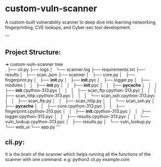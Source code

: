 # custom-vuln-scanner
A custom-built vulnerability scanner to deep dive into learning networking, fingerprinting, CVE lookups, and Cyber-sec tool development.

'''

## Project Structure:
➜  custom-vuln-scanner tree              
.
├── cli.py
├── logs
│   └── scanner.log
├── requirements.txt
├── results
│   ├── scan..json
├── scanner
│   ├── core.py
│   ├── fingerprint.py
│   ├── __init__.py
│   ├── __init__.pyc
│   ├── logger.py
│   ├── modules
│   │   ├── __init__.py
│   │   ├── __init__.pyc
│   │   ├── __pycache__
│   │   │   ├── __init__.cpython-313.pyc
│   │   │   ├── scan_ftp.cpython-313.pyc
│   │   │   ├── scan_http.cpython-313.pyc
│   │   │   └── scan_ssh.cpython-313.pyc
│   │   ├── scan_ftp.py
│   │   ├── scan_http.py
│   │   └── scan_ssh.py
│   ├── __pycache__
│   │   ├── core.cpython-313.pyc
│   │   ├── fingerprint.cpython-313.pyc
│   │   ├── __init__.cpython-313.pyc
│   │   ├── logger.cpython-313.pyc
│   │   ├── results.cpython-313.pyc
│   │   └── vuln_lookup.cpython-313.pyc
│   ├── results.py
│   └── vuln_lookup.py
└── web_ui
    └── app.py
'''

## cli.py:
It is the brain of the scanner which helps running all the functions of the scanner with one command. e.g: python2 cli.py example.com
